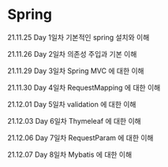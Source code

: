 # Spring

21.11.25
Day 1일차 
기본적인 spring 설치와 이해

21.11.26
Day 2일차
의존성 주입과 기본 이해

21.11.29
Day 3일차
Spring MVC 에 대한 이해

21.11.30
Day 4일차
RequestMapping 에 대한 이해

21.12.01
Day 5일차
validation 에 대한 이해

21.12.03
Day 6일차
Thymeleaf 에 대한 이해

21.12.06
Day 7일차
RequestParam 에 대한 이해

21.12.07
Day 8일차
Mybatis 에 대한 이해
